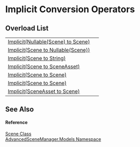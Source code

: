 # Implicit Conversion Operators


## Overload List
<table>
<tr>
<td><a href="M_AdvancedSceneManager_Models_Scene_op_Implicit_4.md">Implicit(Nullable(Scene) to Scene)</a></td>
<td> </td></tr>
<tr>
<td><a href="M_AdvancedSceneManager_Models_Scene_op_Implicit_1.md">Implicit(Scene to Nullable(Scene))</a></td>
<td> </td></tr>
<tr>
<td><a href="M_AdvancedSceneManager_Models_Scene_op_Implicit.md">Implicit(Scene to String)</a></td>
<td> </td></tr>
<tr>
<td><a href="M_AdvancedSceneManager_Models_Scene_op_Implicit_3.md">Implicit(Scene to SceneAsset)</a></td>
<td> </td></tr>
<tr>
<td><a href="M_AdvancedSceneManager_Models_Scene_op_Implicit_2.md">Implicit(Scene to Scene)</a></td>
<td> </td></tr>
<tr>
<td><a href="M_AdvancedSceneManager_Models_Scene_op_Implicit_6.md">Implicit(Scene to Scene)</a></td>
<td> </td></tr>
<tr>
<td><a href="M_AdvancedSceneManager_Models_Scene_op_Implicit_5.md">Implicit(SceneAsset to Scene)</a></td>
<td> </td></tr>
</table>

## See Also


#### Reference
<a href="T_AdvancedSceneManager_Models_Scene.md">Scene Class</a>  
<a href="N_AdvancedSceneManager_Models.md">AdvancedSceneManager.Models Namespace</a>  
